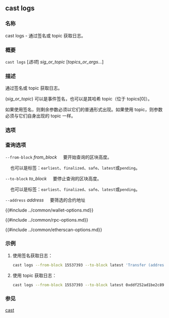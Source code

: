 ## cast logs

### 名称

cast logs - 通过签名或 topic 获取日志。

### 概要

``cast logs`` [*选项*] *sig_or_topic* [*topics_or_args...*]

### 描述

通过签名或 topic 获取日志。

(*sig_or_topic*) 可以是事件签名，也可以是其哈希 topic（位于 topics[0]）。

如果使用签名，则剩余参数必须以它们的普通形式出现。如果使用 topic，则参数必须与它们自身出现的 topic 一样。

### 选项

### 查询选项

`--from-block` *from_block*
&nbsp;&nbsp;&nbsp;&nbsp;要开始查询的区块高度。

&nbsp;&nbsp;&nbsp;&nbsp;也可以是标签：`earliest`、`finalized`、`safe`、`latest`或`pending`。

`--to-block` *to_block*
&nbsp;&nbsp;&nbsp;&nbsp;要停止查询的区块高度。

&nbsp;&nbsp;&nbsp;&nbsp;也可以是标签：`earliest`、`finalized`、`safe`、`latest`或`pending`。

`--address` *address*
&nbsp;&nbsp;&nbsp;&nbsp;要筛选的合约地址

{{#include ../common/wallet-options.md}}

{{#include ../common/rpc-options.md}}

{{#include ../common/etherscan-options.md}}

### 示例

1. 使用签名获取日志：
    ```sh
    cast logs --from-block 15537393 --to-block latest 'Transfer (address indexed from, address indexed to, uint256 value)' --address 0x2e8ABfE042886E4938201101A63730D04F160A82
    ```
2. 使用 topic 获取日志：
    ```sh
    cast logs --from-block 15537393 --to-block latest 0xddf252ad1be2c89b69c2b068fc378daa952ba7f163c4a11628f55a4df523b3ef --address 0x0000000000000000000000002e8abfe042886e4938201101a63730d04f160a82
    ```

### 参见

[cast](./cast.md) 
